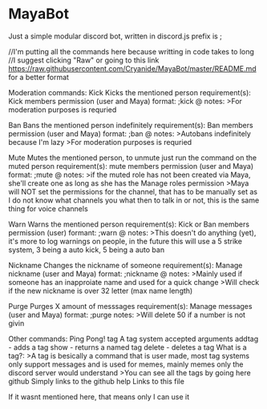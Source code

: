 # MayaBot
Just a simple modular discord bot, written in discord.js
prefix is ;

//I'm putting all the commands here because writting in code takes to long
//I suggest clicking "Raw" or going to this link https://raw.githubusercontent.com/Cryanide/MayaBot/master/README.md for a better format

Moderation commands:
  Kick
    Kicks the mentioned person
      requirement(s): Kick members permission (user and Maya)
      format: ;kick @<member> <reason>
      notes: 
        >For moderation purposes <reason> is requried
        
  Ban
    Bans the mentioned person indefinitely
      requirement(s): Ban members permission (user and Maya)
      format: ;ban @<member> <reason>
      notes:
        >Autobans indefinitely because I'm lazy
        >For moderation purposes <reason> is requried
        
  Mute
    Mutes the mentioned person, to unmute just run the command on the muted person
      requirement(s): mute members permission (user and Maya)
      format: ;mute @<member> <reason>
      notes:
        >if the muted role has not been created via Maya, she'll create one as long as she has the Manage roles permission
        >Maya will NOT set the permissions for the channel, that has to be manually set as I do not know what channels you what then to              talk in or not, this is the same thing for voice channels
        
  Warn
    Warns the mentioned person
      requirement(s): Kick or Ban members permission (user)
      formant: ;warn @<member> <reason>
      notes:
        >This doesn't do anything (yet), it's more to log warnings on people, in the future this will use a 5 strike system, 3 being a             auto kick, 5 being a auto ban
        
  Nickname
    Changes the nickname of someone
      requirement(s): Manage nickname (user and Maya)
      format: ;nickname @<member> <new nickname>
      notes:
        >Mainly used if someone has an inapproiate name and used for a quick change
        >Will check if the new nickname is over 32 letter (max name length)
        
  Purge
    Purges X amount of messsages
      requirement(s): Manage messages (user and Maya)
      format: ;purge <number>
      notes:
        >Will delete 50 if a number is not givin
  
Other commands:
  Ping
    Pong!
  tag
    A tag system
      accepted arguments
        addtag - adds a tag
        show - returns a named tag
        delete - deletes a tag
        <more to come>
        What is a tag?:
          >A tag is besically a command that is user made, most tag systems only support messages and is used for memes, mainly memes                only the discord server would understand
          >You can see all the tags by going here <link>
  github
    Simply links to the github
  help
    Links to this file
    

If it wasnt mentioned here, that means only I can use it
